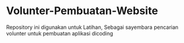 # Volunter-Pembuatan-Website
Repository ini digunakan untuk Latihan, Sebagai sayembara pencarian volunter untuk pembuatan aplikasi dicoding
